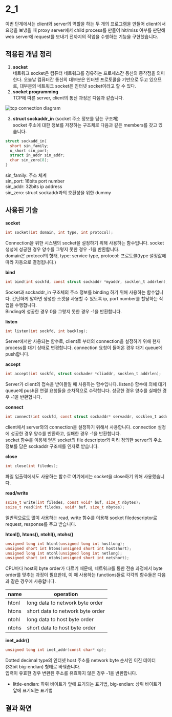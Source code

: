 # 2_1

이번 단계에서는 client와 server의 역할을 하는 두 개의 프로그램을 만들어 client에서 요청을 보냈을 때 proxy server에서 child process를 만들어 hit/miss 여부를 판단해 web server에 request를 보내기 전까지의 작업을 수행하는 기능을 구현했습니다.
  
## 적용된 개념 정리
  
1. **socket**  
네트워크 socket은 컴퓨터 네트워크를 경유하는 프로세스간 통신의 종착점을 의미한다. 오늘날 컴퓨터간 통신의 대부분은 인터넷 프로토콜을 기반으로 두고 있으므로, 대부분의 네트워크 socket은 인터넷 socket이라고 할 수 있다.
2. **socket programming**  
TCP에 따른 server, client의 통신 과정은 다음과 같습니다.  
  
![tcp connection diagram](https://user-images.githubusercontent.com/68600592/177511357-6a3aed29-af9b-486d-944f-9c92bfb1da2a.jpg)  

3. **struct sockaddr_in** (socket 주소 정보를 담는 구조체)  
socket 주소에 대한 정보를 저장하는 구조체로 다음과 같은 members를 갖고 있습니다.  
```c
struct sockadd_in{
  short sin_family;
  u_short sin_port;
  struct in_addr sin_addr;
  char sin_zero[8];
}
```
  
sin_family: 주소 체계  
sin_port: 16bits port number  
sin_addr: 32bits ip address  
sin_zero: struct sockaddr과의 호환성을 위한 dummy  

## 사용된 기술  
**socket**
```c
int socket(int domain, int type, int protocol);
```
Connection을 위한 시스템의 socket을 설정하기 위해 사용하는 함수입니다. socket 생성에 성공한 경우 양수를 그렇지 못한 경우 -1을 반환합니다.  
domain은 protocol의 형태, type: service type, protocol: 프로토콜(type 설정값에 따라 자동으로 결정됩니다.)  
  
**bind**
```c
int bind(int sockfd, const struct sockaddr *myaddr, socklen_t addrlen);
```
Socket과 sockaddr_in 구조체의 주소 정보를 binding 하기 위해 사용하는 함수입니다. 간단하게 말하면 생성한 소켓을 사용할 수 있도록 ip, port number를 할당하는 작업을 수행합니다.  
Binding에 성공한 경우 0을 그렇지 못한 경우 -1을 반환합니다.  
  
**listen**
```c
int listen(int sockfd, int backlog);
```
Server에서만 사용되는 함수로, client로 부터의 connection을 설정하기 위해 현재 process를 대기 상태로 변경합니다. connection 요청이 들어온 경우 대기 queue에 push합니다. 
  
**accept**
```c
int accept(int sockfd, struct sockader *cliaddr, socklen_t addrlen);
```
Server가 client의 접속을 받아들일 때 사용하는 함수입니다. listen() 함수에 의해 대기 queue에 push된 연결 요청들을 순차적으로 수락합니다. 성공한 경우 양수를 실패한 경우 -1을 반환합니다.  
  
**connect**
```c
int connect(int sockfd, const struct sockaddr* servaddr, socklen_t addrlen);
```
client에서 server와의 connection을 설정하기 위해서 사용합니다. connection 설정에 성공한 경우 양수를 반환하고, 실패한 경우 -1을 반환합니다.  
socket 함수를 이용해 얻은 socket의 file descriptor와 미리 정의한 server의 주소 정보를 담은 sockaddr 구조체를 인자로 받습니다.
  
**close**
```c
int close(int filedes);
```
파일 입출력에서도 사용하는 함수로 여기에서는 socket을 close하기 위해 사용했습니다.
  
**read/write**
```c
ssize_t write(int filedes, const void* buf, size_t nbytes);
ssize_t read(int filedes, void* buf, size_t nbytes);
```
일반적으로도 많이 사용하는 read, write 함수를 이용해 socket filedescriptor로 request, response를 주고 받습니다.
  
**htonl(), htons(), ntohl(), ntohs()**
```c
unsigned long int htonl(unsigned long int hostlong);
unsigned short int htons(unsigned short int hostshort);
unsigned long int ntohl(unsigned long int netlong);
unsigned short int ntohs(unsigned short int netshort);
```
CPU마다 host의 byte order가 다르기 때문에, 네트워크를 통한 전송 과정에서 byte order를 맞추는 과정이 필요한데, 이 때 사용하는 functions들로 각각의 함수들은 다음과 같은 경우에 사용합니다.
  
| name | operation|
| ----- | -------------------------------- |
| htonl | long data to network byte order  |
| htons | short data to network byte order |
| ntohl | long data to host byte order     |
| ntohs | short data to host byte order    |

  
**inet_addr()**
```c
unsigned long int inet_addr(const char* cp);
```
Dotted decimal type의 인터넷 host 주소를 network byte 순서인 이진 데이터 (32bit big-endian) 형태로 바꿔줍니다.  
입력이 유효한 경우 변환된 주소를 유효하지 않은 경우 -1을 반환합니다. 
  
+ little-endian: 하위 바이트가 앞에 표기되는 표기법, big-endian: 상위 바이트가 앞에 표기되는 표기법  

## 결과 화면

  
